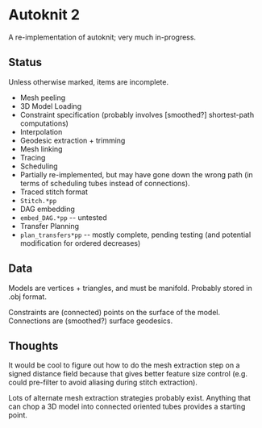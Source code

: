 # Autoknit 2

A re-implementation of autoknit; very much in-progress.

## Status

Unless otherwise marked, items are incomplete.

- Mesh peeling
 - 3D Model Loading
 - Constraint specification (probably involves [smoothed?] shortest-path computations)
 - Interpolation
 - Geodesic extraction + trimming
- Mesh linking
- Tracing
- Scheduling
 - Partially re-implemented, but may have gone down the wrong path (in terms of scheduling tubes instead of connections).
 - Traced stitch format
  - `Stitch.*pp`
 - DAG embedding
  - `embed_DAG.*pp` -- untested
 - Transfer Planning
  - `plan_transfers*pp` -- mostly complete, pending testing (and potential modification for ordered decreases)

## Data

Models are vertices + triangles, and must be manifold.
Probably stored in .obj format.

Constraints are (connected) points on the surface of the model. Connections are (smoothed?) surface geodesics.


## Thoughts

It would be cool to figure out how to do the mesh extraction step on a signed distance field because that gives better feature size control (e.g. could pre-filter to avoid aliasing during stitch extraction).

Lots of alternate mesh extraction strategies probably exist. Anything that can chop a 3D model into connected oriented tubes provides a starting point.
